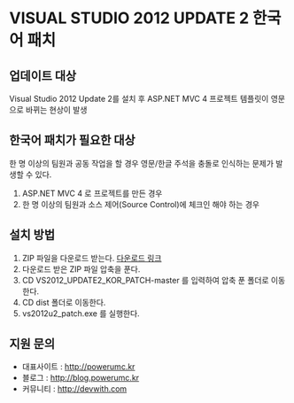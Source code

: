 # VISUAL STUDIO 2012 UPDATE 2 한국어 패치

## 업데이트 대상

Visual Studio 2012 Update 2를 설치 후 ASP.NET MVC 4 프로젝트 템플릿이 영문으로 바뀌는 현상이 발생

## 한국어 패치가 필요한 대상

한 명 이상의 팀원과 공동 작업을 할 경우 영문/한글 주석을 충돌로 인식하는 문제가 발생할 수 있다.

1. ASP.NET MVC 4 로 프로젝트를 만든 경우
2. 한 명 이상의 팀원과 소스 제어(Source Control)에 체크인 해야 하는 경우

## 설치 방법

1. ZIP 파일을 다운로드 받는다. [다운로드 링크](https://github.com/powerumc/VS2012_UPDATE2_KOR_PATCH/archive/master.zip)
2. 다운로드 받은 ZIP 파일 압축을 푼다.
3. CD VS2012\_UPDATE2\_KOR_PATCH-master 를 입력하여 압축 푼 폴더로 이동한다.
4. CD dist  폴더로 이동한다.
5. vs2012u2_patch.exe 를 실행한다.


## 지원 문의

- 대표사이트 : http://powerumc.kr
- 블로그 : http://blog.powerumc.kr
- 커뮤니티 : http://devwith.com
